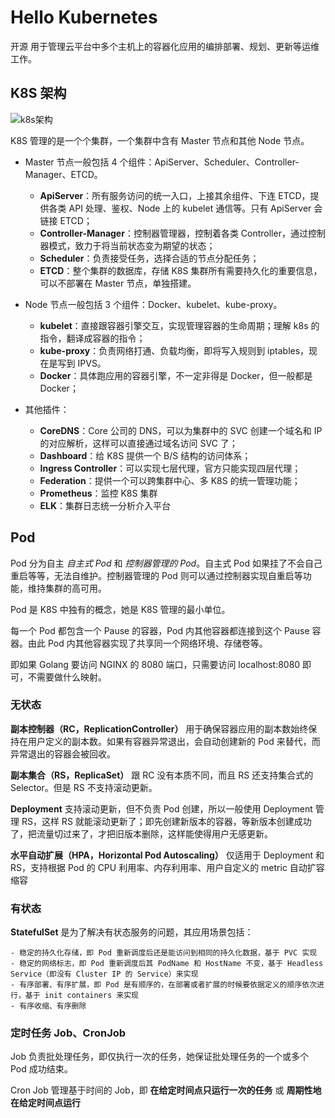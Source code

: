 # Hello Kubernetes
开源
用于管理云平台中多个主机上的容器化应用的编排部署、规划、更新等运维工作。

## K8S 架构
![k8s架构](https://blogpicure.oss-cn-shenzhen.aliyuncs.com/blog/illustration-pic/k8s/k8s%E6%9E%B6%E6%9E%84.jpg)

K8S 管理的是一个个集群，一个集群中含有 Master 节点和其他 Node 节点。

- Master 节点一般包括 4 个组件：ApiServer、Scheduler、Controller-Manager、ETCD。
    - **ApiServer**：所有服务访问的统一入口，上接其余组件、下连 ETCD，提供各类 API 处理、鉴权、Node 上的 kubelet 通信等。只有 ApiServer 会链接 ETCD；
    - **Controller-Manager**：控制器管理器，控制着各类 Controller，通过控制器模式，致力于将当前状态变为期望的状态；
    - **Scheduler**：负责接受任务，选择合适的节点分配任务；
    - **ETCD**：整个集群的数据库，存储 K8S 集群所有需要持久化的重要信息，可以不部署在 Master 节点，单独搭建。

- Node 节点一般包括 3 个组件：Docker、kubelet、kube-proxy。
    - **kubelet**：直接跟容器引擎交互，实现管理容器的生命周期；理解 k8s 的指令，翻译成容器的指令；
    - **kube-proxy**：负责网络打通、负载均衡，即将写入规则到 iptables，现在是写到 IPVS。
    - **Docker**：具体跑应用的容器引擎，不一定非得是 Docker，但一般都是 Docker；

- 其他插件：
    - **CoreDNS**：Core 公司的 DNS，可以为集群中的 SVC 创建一个域名和 IP 的对应解析，这样可以直接通过域名访问 SVC 了；
    - **Dashboard**：给 K8S 提供一个 B/S 结构的访问体系；
    - **Ingress Controller**：可以实现七层代理，官方只能实现四层代理；
    - **Federation**：提供一个可以跨集群中心、多 K8S 的统一管理功能；
    - **Prometheus**：监控 K8S 集群
    - **ELK**：集群日志统一分析介入平台

## Pod
Pod 分为自主 *自主式 Pod* 和 *控制器管理的 Pod*。自主式 Pod 如果挂了不会自己重启等等，无法自维护。控制器管理的 Pod 则可以通过控制器实现自重启等功能，维持集群的高可用。

Pod 是 K8S 中独有的概念，她是 K8S 管理的最小单位。

每一个 Pod 都包含一个 Pause 的容器，Pod 内其他容器都连接到这个 Pause 容器。由此 Pod 内其他容器实现了共享同一个网络环境、存储卷等。

即如果 Golang 要访问 NGINX 的 8080 端口，只需要访问 localhost:8080 即可，不需要做什么映射。

### 无状态
**副本控制器（RC，ReplicationController）** 用于确保容器应用的副本数始终保持在用户定义的副本数。如果有容器异常退出，会自动创建新的 Pod 来替代，而异常退出的容器会被回收。

**副本集合（RS，ReplicaSet）** 跟 RC 没有本质不同，而且 RS 还支持集合式的 Selector。但是 RS 不支持滚动更新。

**Deployment** 支持滚动更新，但不负责 Pod 创建，所以一般使用 Deployment 管理 RS，这样 RS 就能滚动更新了；即先创建新版本的容器，等新版本创建成功了，把流量切过来了，才把旧版本删除，这样能使得用户无感更新。 

**水平自动扩展（HPA，Horizontal Pod Autoscaling）** 仅适用于 Deployment 和 RS，支持根据 Pod 的 CPU 利用率、内存利用率、用户自定义的 metric 自动扩容缩容

### 有状态
**StatefulSet** 是为了解决有状态服务的问题，其应用场景包括：

    - 稳定的持久化存储，即 Pod 重新调度后还是能访问到相同的持久化数据，基于 PVC 实现
    - 稳定的网络标志，即 Pod 重新调度后其 PodName 和 HostName 不变，基于 Headless Service（即没有 Cluster IP 的 Service）来实现
    - 有序部署、有序扩展，即 Pod 是有顺序的，在部署或者扩展的时候要依据定义的顺序依次进行，基于 init containers 来实现
    - 有序收缩、有序删除

### 定时任务 Job、CronJob
Job 负责批处理任务，即仅执行一次的任务，她保证批处理任务的一个或多个 Pod 成功结束。

Cron Job 管理基于时间的 Job，即 **在给定时间点只运行一次的任务** 或 **周期性地在给定时间点运行**